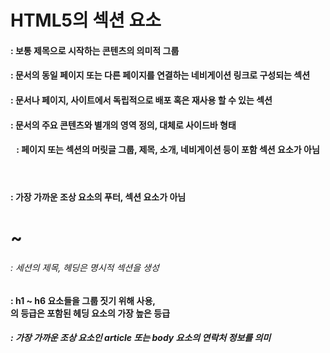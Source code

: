 # HTML5의 섹션 요소

#### <section> : 보통 제목으로 시작하는 콘텐츠의 의미적 그룹

#### <nav>: 문서의 동일 페이지 또는 다른 페이지를 연결하는 네비게이션 링크로 구성되는 섹션

#### <article>: 문서나 페이지, 사이트에서 독립적으로 배포 혹은 재사용 할 수 있는 섹션

#### <aside>: 문서의 주요 콘텐츠와 별개의 영역 정의, 대체로 사이드바 형태

#### <header>: 페이지 또는 섹션의 머릿글 그룹, 제목, 소개, 네비게이션 등이 포함 섹션 요소가 아님

#### <footer>: 가장 가까운 조상 요소의 푸터, 섹션 요소가 아님

#### <h1> ~ <h6>: 세션의 제목, 헤딩은 명시적 섹션을 생성

#### <hgroup>: h1 ~ h6 요소들을 그룹 짓기 위해 사용, <hgroup>의 등급은 포함된 헤딩 요소의 가장 높은 등급

#### <address>: 가장 가까운 조상 요소인 article 또는 body 요소의 연락처 정보를 의미

